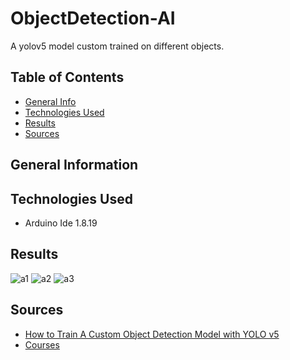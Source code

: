 # ObjectDetection-AI
A yolov5 model custom trained on different objects.

## Table of Contents
* [General Info](#general-information)
* [Technologies Used](#technologies-used)
* [Results](#results)
* [Sources](#sources)


## General Information



## Technologies Used
- Arduino Ide 1.8.19


## Results
![a1](https://user-images.githubusercontent.com/65070564/229372712-5fb28780-64e2-4e29-94f7-cf20e121231e.jpg)
![a2](https://user-images.githubusercontent.com/65070564/229372715-4976007d-e134-44fd-8980-d1a7ab4166a2.jpg)
![a3](https://user-images.githubusercontent.com/65070564/229372717-ba6a37db-f2ed-4324-afdd-fd9befaef7c5.jpg)

## Sources
- [How to Train A Custom Object Detection Model with YOLO v5](https://towardsdatascience.com/how-to-train-a-custom-object-detection-model-with-yolo-v5-917e9ce13208)
- [Courses](https://www.kaggle.com/learn/intro-to-machine-learning)

